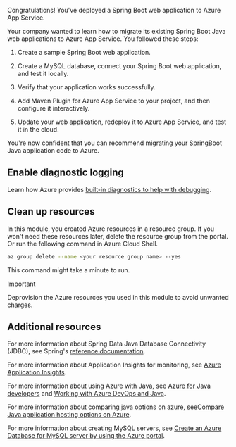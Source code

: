 Congratulations! You've deployed a Spring Boot web application to Azure App Service.

Your company wanted to learn how to migrate its existing Spring Boot Java web applications to Azure App Service. You followed these steps:

1. Create a sample Spring Boot web application.

1. Create a MySQL database, connect your Spring Boot web application, and test it locally.

1. Verify that your application works successfully. 

1. Add Maven Plugin for Azure App Service to your project, and then configure it interactively.

1. Update your web application, redeploy it to Azure App Service, and test it in the cloud.

You're now confident that you can recommend migrating your SpringBoot Java application code to Azure.

## Enable diagnostic logging

Learn how Azure provides [built-in diagnostics to help with debugging](/azure/app-service/troubleshoot-diagnostic-logs/?WT.mc_id=java-10785-ropreddy&azure-portal=true).

## Clean up resources

In this module, you created Azure resources in a resource group. If you won't need these resources later, delete the resource group from the portal. Or run the following command in Azure Cloud Shell.

```bash
az group delete --name <your resource group name> --yes
```

This command might take a minute to run.

> [!IMPORTANT]
> Deprovision the Azure resources you used in this module to avoid unwanted charges.

## Additional resources

For more information about Spring Data Java Database Connectivity (JDBC), see Spring's [reference documentation](https://docs.spring.io/spring-data/jdbc/docs/current/reference/html/#reference&WT.mc_id=java-10785-ropreddy?azure-portal=true).

For more information about Application Insights for monitoring, see [Azure Application Insights](/azure/developer/java/spring-framework/configure-spring-boot-java-applicationinsights/?azure-portal=true&WT.mc_id=java-10785-ropreddy).

For more information about using Azure with Java, see [Azure for Java developers](/azure/developer/java/?WT.mc_id=java-10785-ropreddy&azure-portal=true) and [Working with Azure DevOps and Java](/azure/devops/pipelines/ecosystems/java?WT.mc_id=java-10785-ropreddy&azure-portal=true).

For more information about comparing java options on azure, see[Compare Java application hosting options on Azure](https://learn.microsoft.com/en-us/azure/architecture/guide/technology-choices/service-for-java-comparison).

For more information about creating MySQL servers, see [Create an Azure Database for MySQL server by using the Azure portal](/azure/mysql/quickstart-create-mysql-server-database-using-azure-portal/?WT.mc_id=java-10785-ropreddy&azure-portal=true).
